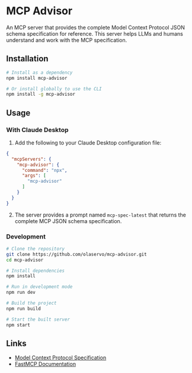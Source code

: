 # MCP Advisor

An MCP server that provides the complete Model Context Protocol JSON schema specification for reference. This server helps LLMs and humans understand and work with the MCP specification.

## Installation

```bash
# Install as a dependency
npm install mcp-advisor

# Or install globally to use the CLI
npm install -g mcp-advisor
```

## Usage

### With Claude Desktop

1. Add the following to your Claude Desktop configuration file:

```json
{
  "mcpServers": {
    "mcp-advisor": {
      "command": "npx",
      "args": [
        "mcp-advisor"
      ]
    }
  }
}
```

2. The server provides a prompt named `mcp-spec-latest` that returns the complete MCP JSON schema specification.

### Development

```bash
# Clone the repository
git clone https://github.com/olaservo/mcp-advisor.git
cd mcp-advisor

# Install dependencies
npm install

# Run in development mode
npm run dev

# Build the project
npm run build

# Start the built server
npm start
```

## Links

- [Model Context Protocol Specification](https://modelcontextprotocol.io)
- [FastMCP Documentation](https://github.com/punkpeye/fastmcp)

